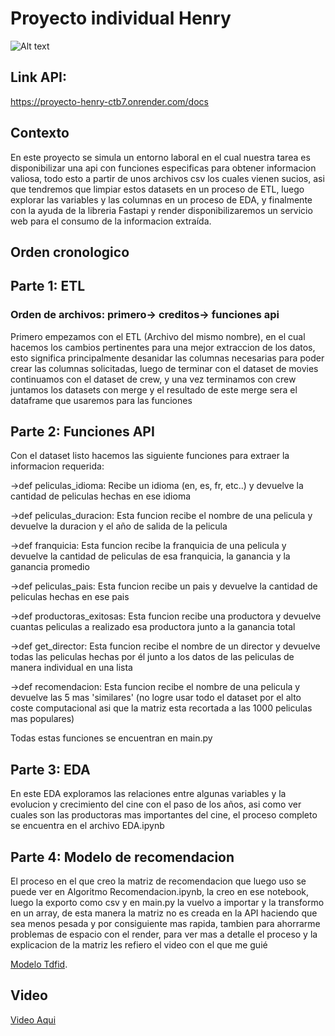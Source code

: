 # Proyecto individual Henry
![Alt text](https://gearmoose.com/wp-content/uploads/2017/04/best-movies-for-men.jpg)

## Link API:
https://proyecto-henry-ctb7.onrender.com/docs

## Contexto
  En este proyecto se simula un entorno laboral en el cual nuestra tarea es disponibilizar una api con funciones especificas para obtener informacion valiosa, todo esto a partir de unos archivos csv los cuales vienen sucios, asi que tendremos que limpiar estos datasets en un proceso de ETL, luego explorar las variables y las columnas en un proceso de EDA, y finalmente con la ayuda de la libreria Fastapi y render disponibilizaremos un servicio web para el consumo de la informacion extraída.

## Orden cronologico
## Parte 1: ETL
### Orden de archivos: primero-> creditos-> funciones api
  Primero empezamos con el ETL (Archivo del mismo nombre), en el cual hacemos los cambios pertinentes para una mejor extraccion de los datos, esto significa principalmente desanidar las columnas necesarias para poder crear las columnas solicitadas, luego de terminar con el dataset de movies continuamos con el dataset de crew, y una vez terminamos con crew juntamos los datasets con merge y el resultado de este merge sera el dataframe que usaremos para las funciones

## Parte 2: Funciones API
  Con el dataset listo hacemos las siguiente funciones para extraer la informacion requerida:
  
->def peliculas_idioma: Recibe un idioma (en, es, fr, etc..) y devuelve la cantidad de peliculas hechas en ese idioma

->def peliculas_duracion: Esta funcion recibe el nombre de una pelicula y devuelve la duracion y el año de salida de la pelicula

->def franquicia: Esta funcion recibe la franquicia de una pelicula  y devuelve la cantidad de peliculas de esa franquicia, la ganancia y la ganancia promedio

->def peliculas_pais: Esta funcion recibe un pais y devuelve la cantidad de peliculas hechas en ese pais

->def productoras_exitosas: Esta funcion recibe una productora y devuelve cuantas peliculas a realizado esa productora junto a la ganancia total

->def get_director: Esta funcion recibe el nombre de un director y devuelve todas las peliculas hechas por él junto a los datos de las peliculas de manera individual en una lista

->def recomendacion: Esta funcion recibe el nombre de una pelicula y devuelve las 5 mas 'similares' (no logre usar todo el dataset por el alto coste computacional asi que la matriz esta recortada a las 1000 peliculas mas populares)

Todas estas funciones se encuentran en main.py

## Parte 3: EDA
En este EDA exploramos las relaciones entre algunas variables y la evolucion y crecimiento del cine con el paso de los años, asi como ver cuales son las productoras mas importantes del cine, el proceso completo se encuentra en el archivo EDA.ipynb

## Parte 4: Modelo de recomendacion
El proceso en el que creo la matriz de recomendacion que luego uso se puede ver en Algoritmo Recomendacion.ipynb, la creo en ese notebook, luego la exporto como csv y en main.py la vuelvo a importar y la transformo en un array, de esta manera la matriz no es creada en la API haciendo que sea menos pesada y por consiguiente mas rapida, tambien para ahorrarme problemas de espacio con el render, para ver mas a detalle el proceso y la explicacion de la matriz les refiero el video con el que me guié

[Modelo Tdfid](https://www.youtube.com/watch?v=ijtxuF_5kEU&ab_channel=AISciences).<br>

## Video

[Video Aqui](https://drive.google.com/file/d/167J2tuHOYIdFUTo7pAQub6qPrRYhf2rW/view?usp=drive_link)






